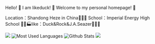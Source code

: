 Hello! 👋 I am likeduck! 👋 Welcome to my personal homepage! 👋

Location：Shandong Heze in China🏰💒⛪ School：Imperial Energy High School 🏪🏫🏭like：Duck&Rock&J.A.Seazer🏤🏥🏦

<img src="https://github-profile-trophy.vercel.app/?username=likeduck" /> </div>
![Most Used Languages](https://github-readme-stats.vercel.app/api/top-langs/?username=likeduck&theme=light&layout=imcompact)
![Github Stats](https://github-readme-stats.vercel.app/api?username=likeduck&show_icons=true&theme=light&count_private=true)
<img src="https://github-readme-streak-stats.herokuapp.com/?user=likeduck" /> </div>
